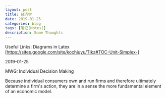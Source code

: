 ```yaml
---
layout: post
title: 经济学
date: 2019-01-25
categories: blog
tags: [笔记(Notes)]
description: Some Thoughts
---
```

Useful Links:
Diagrams in Latex [https://sites.google.com/site/kochiuyu/Tikz#TOC-Unit-Simplex-]

2019-01-25 

MWG: Individual Decision Making

Because individual consumers own and run firms and therefore ultimately determine a firm's action, 
they are in a sense the more fundamental element of an economic model.



